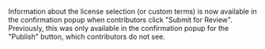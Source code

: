 Information about the license selection (or custom terms) is now available in the confirmation popup when contributors click "Submit for Review". Previously, this was only available in the confirmation popup for the "Publish" button, which contributors do not see.
